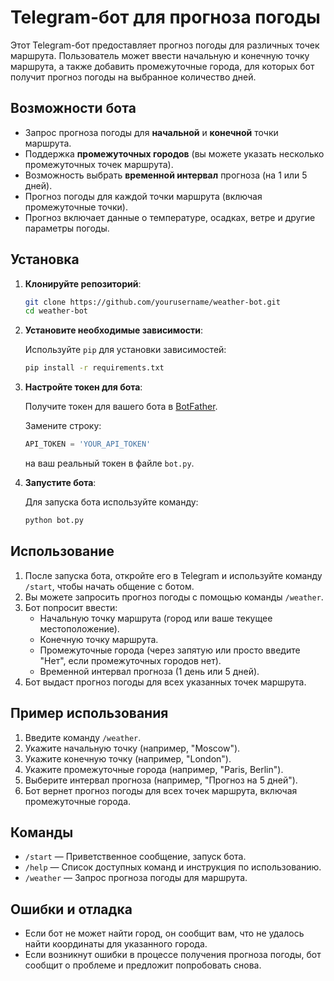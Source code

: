 # Telegram-бот для прогноза погоды

Этот Telegram-бот предоставляет прогноз погоды для различных точек маршрута. Пользователь может ввести начальную и конечную точку маршрута, а также добавить промежуточные города, для которых бот получит прогноз погоды на выбранное количество дней.

## Возможности бота

- Запрос прогноза погоды для **начальной** и **конечной** точки маршрута.
- Поддержка **промежуточных городов** (вы можете указать несколько промежуточных точек маршрута).
- Возможность выбрать **временной интервал** прогноза (на 1 или 5 дней).
- Прогноз погоды для каждой точки маршрута (включая промежуточные точки).
- Прогноз включает данные о температуре, осадках, ветре и другие параметры погоды.

## Установка

1. **Клонируйте репозиторий**:

    ```bash
    git clone https://github.com/yourusername/weather-bot.git
    cd weather-bot
    ```

2. **Установите необходимые зависимости**:

    Используйте `pip` для установки зависимостей:

    ```bash
    pip install -r requirements.txt
    ```

3. **Настройте токен для бота**:

    Получите токен для вашего бота в [BotFather](https://core.telegram.org/bots#botfather).

    Замените строку:

    ```python
   API_TOKEN = 'YOUR_API_TOKEN'
    ```

    на ваш реальный токен в файле `bot.py`.

4. **Запустите бота**:

    Для запуска бота используйте команду:

    ```bash
    python bot.py
    ```

## Использование

1. После запуска бота, откройте его в Telegram и используйте команду `/start`, чтобы начать общение с ботом.
2. Вы можете запросить прогноз погоды с помощью команды `/weather`.
3. Бот попросит ввести:
    - Начальную точку маршрута (город или ваше текущее местоположение).
    - Конечную точку маршрута.
    - Промежуточные города (через запятую или просто введите "Нет", если промежуточных городов нет).
    - Временной интервал прогноза (1 день или 5 дней).
4. Бот выдаст прогноз погоды для всех указанных точек маршрута.

## Пример использования

1. Введите команду `/weather`.
2. Укажите начальную точку (например, "Moscow").
3. Укажите конечную точку (например, "London").
4. Укажите промежуточные города (например, "Paris, Berlin").
5. Выберите интервал прогноза (например, "Прогноз на 5 дней").
6. Бот вернет прогноз погоды для всех точек маршрута, включая промежуточные города.

## Команды

- `/start` — Приветственное сообщение, запуск бота.
- `/help` — Список доступных команд и инструкция по использованию.
- `/weather` — Запрос прогноза погоды для маршрута.

## Ошибки и отладка

- Если бот не может найти город, он сообщит вам, что не удалось найти координаты для указанного города.
- Если возникнут ошибки в процессе получения прогноза погоды, бот сообщит о проблеме и предложит попробовать снова.

